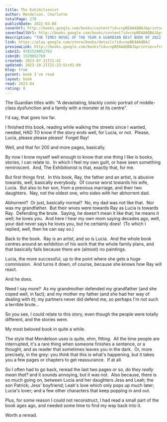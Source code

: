 ```yaml
---  
title: The Exhibitionist  
author: Mendelson, Charlotte  
totalPage: 270  
publishDate: 2022-03-08  
coverUrl: http://books.google.com/books/content?id=cnpBEAAAQBAJ&printsec=frontcover&img=1&zoom=1&edge=curl&source=gbs_api  
coverSmallUrl: http://books.google.com/books/content?id=cnpBEAAAQBAJ&printsec=frontcover&img=1&zoom=5&edge=curl&source=gbs_api  
description: "THE TIMES NOVEL OF THE YEAR A GUARDIAN BEST BOOK OF 2022 A GOOD HOUSEKEEPING BOOK OF THE YEAR 'It takes the most ferocious intelligence, skill, and a deep reservoir of sadness to write a novel as funny as this. I adored it' - Meg Mason, author of Sorrow & Bliss 'A devastating treat of a novel: funny, furious, dark and delicious' - Sarah Waters, author of Fingersmith Meet the Hanrahan family, gathering for a momentous weekend as famous artist and notorious egoist Ray Hanrahan prepares for a new exhibition of his art – the first in many decades – and one he is sure will burnish his reputation for good. His three children will be there: beautiful Leah, always her father’s biggest champion; sensitive Patrick, who has finally decided to strike out on his own; and insecure Jess, the youngest, who has her own momentous decision to make . . . And what of Lucia, Ray’s steadfast and selfless wife? She is an artist, too, but has always had to put her roles as wife and mother first. What will happen if she decides to change? For Lucia is hiding secrets of her own, and as the weekend unfolds and the exhibition approaches, she must finally make a choice. The longer the marriage, the harder truth becomes . . . The Exhibitionist is the extraordinary fifth novel from Charlotte Mendelson, a dazzling exploration of art, sacrifice, toxic family politics, queer desire, and personal freedom. 'Delicious, heartbreaking . . . Fabulously written and utterly compelling' - Marian Keyes, author of Grown-Ups"  
link: https://play.google.com/store/books/details?id=cnpBEAAAQBAJ  
previewLink: http://books.google.com/books?id=cnpBEAAAQBAJ&printsec=frontcover&dq=Charlotte+Mendelson,+The+exhibitionist&hl=&as_pt=BOOKS&cd=1&source=gbs_api  
isbn13: 9781529052763  
isbn10: 1529052769  
created: 2023-07-31T21:42  
updated: 2023-10-21T21:23:51+02:00  
blog: true  
parent: book I've read  
layout: book  
read: 2023-04  
rating: 8  
---  
```

  
The Guardian titles with: "A devastating, blackly comic portrait of middle-class dysfunction and a family with a monster at its centre".  
  
I'd say, that goes too far.  
  
I finished this book, reading while walking the streets since I wanted, needed, HAD TO know if the story ends well, for Lucia, or not.  Please, Lucia, please please please!  Forget Ray!  
  
Well, and that for 200 and more pages, basically.  
  
By now I know myself well enough to know that one thing I like is books, stories, I can relate to.  In which I feel my own guilt, or have seen something reminiscent.  And, The Exhibitionist is that, exactly that, for me.  
  
But first things first.  In this book, Ray, the father and an artist, is abusive towards, well, basically everybody.  Of course worst towards his wife, Lucia.  But also to her son, from a previous marriage, and their two daughters.  Nay, not the oldest one, who sides with her abhorrent dad.  
  
Abhorrent?  Or just, basically normal?  No, my dad was not like that.  Nor was my grandfather.  But their wives were towards Ray as Lucia is towards Ray.  Defending the brute.  Saying, he doesn't mean it like that; he means it well; he loves you.  And here I hear my own mom saying decades ago, well, your dad never says he loves you, but he certainly does!  (To which I replied, well, then he can say so.)  
  
Back to the book.  Ray is an artist, and so is Lucia.  And the whole book centres around an exhibition of his work that the whole family plans, and that basically fails because there are (almost) no paintings.    
  
Lucia, the more successful, up to the point where she gets a huge commission.  And turns it down, of course, because she knows how Ray will react.  
  
And he does.  
  
Need I say more?  As my grandmother defended my grandfather (and she coped well, in fact); and my mother my father (and she had her way of dealing with it); my partners never did defend me, so perhaps I'm not such a terrible brute...   
  
So you see, I could relate to this story, even though the people were totally different, and the stories were.  
  
My most beloved book in quite a while.  
  
The style that Mendelson uses is quite, ehm, fitting.  All the time people are interrupted, it's a rare thing when someone finishes a sentence, or a thought, and as reader that sometimes leaves you in the dark.  Or, more precisely, in the grey: you _think_ that this is what's happening, but it takes you a few pages or chapters to get reassurance.  If at all.  
  
So I often had to go back, reread the last two pages or so, _do they really mean that?_ and it sounds annoying, but it was not.  Also because, there is so much going on, between Lucia and her daughters Jess and Leah; the son Patrick; Jess' boyfriend; Leah's love which only pops up much later; Lucia's lover; and a few other characters that keep popping in and out.  
  
Plus, for some reason I could not reconstruct, I had read a small part of the book ages ago, and needed some time to find my way back into it.    
  
Worth a reread.